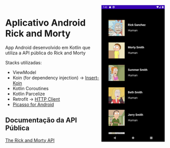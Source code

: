 <img align="right" src="https://github.com/enicacio/Android_App_Rick_Morty/blob/master/sample.png" width="200">

# Aplicativo Android Rick and Morty

App Android desenvolvido em Kotlin que utiliza a API pública do Rick and Morty

Stacks utilizadas:
 * ViewModel
 * Koin (for dependency injection) -> [Insert-Koin](https://insert-koin.io/)
 * Kotlin Coroutines
 * Kotlin Parcelize
 * Retrofit -> [HTTP Client](https://square.github.io/retrofit/)
 * [Picasso for Android](https://square.github.io/picasso/)


## Documentação da API Pública
[The Rick and Morty API](https://rickandmortyapi.com/)

